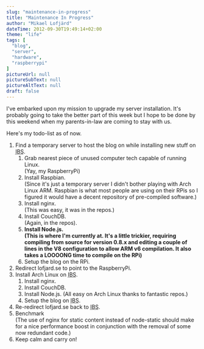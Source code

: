```yaml
---
slug: "maintenance-in-progress"
title: "Maintenance In Progress"
author: "Mikael Lofjärd"
dateTime: 2012-09-30T19:49:14+02:00
theme: "life"
tags: [
  "blog",
  "server",
  "hardware",
  "raspberrypi"
]
pictureUrl: null
pictureSubText: null
pictureAltText: null
draft: false
---
```

I've embarked upon my mission to upgrade my server installation. It's probably going to take the better part of this week but I hope to be done by this weekend when my parents-in-law are coming to stay with us.

Here's my todo-list as of now.

1. Find a temporary server to host the blog on while installing new stuff on <abbr title="Itty Bitty Server">IBS</abbr>.
    1. Grab nearest piece of unused computer tech capable of running Linux.  
(Yay, my RaspberryPi)
    1. Install Raspbian.<br/>(Since it's just a temporary server I didn't bother playing with Arch Linux ARM. Raspbian is what most people are using on their RPis so I figured it would have a decent repository of pre-compiled software.)
    1. Install nginx.  
(This was easy, it was in the repos.)
    1. Install CouchDB.  
(Again, in the repos).
    1. __Install Node.js.  
(This is where I'm currently at. It's a little trickier, requiring compiling from source for version 0.8.x and editing a couple of lines in the V8 configuration to allow ARM v6 compilation. It also takes a LOOOONG time to compile on the RPi)__
    1. Setup the blog on the RPi.
1. Redirect lofjard.se to point to the RaspberryPi.
1. Install Arch Linux on <abbr title="Itty Bitty Server">IBS</abbr>.
    1. Install nginx.
    1. Install CouchDB.
    1. Install Node.js.
(All easy on Arch Linux thanks to fantastic repos.)
    1. Setup the blog on <abbr title="Itty Bitty Server">IBS</abbr>.
1. Re-redirect lofjard.se back to <abbr title="Itty Bitty Server">IBS</abbr>.
1. Benchmark  
(The use of nginx for static content instead of node-static should make for a nice performance boost in conjunction with the removal of some now redundant code.)
1. Keep calm and carry on!
